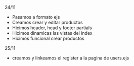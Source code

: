 24/11
- Pasamos a formato ejs
- Creamos crear y editar productos
- Hicimos header, head y footer partials
- Hicimos dinamicas las vistas del index
- Hicimos funcional crear productos

25/11
- creamos y linkeamos el register a la pagina de users.ejs

